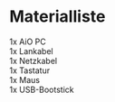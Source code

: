 # Materialliste


1x AiO PC <br>
1x Lankabel <br>
1x Netzkabel <br>
1x Tastatur <br>
1x Maus <br>
1x USB-Bootstick
